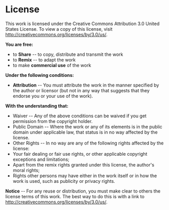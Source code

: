 License
======

This work is licensed under the Creative Commons Attribution 3.0 United States License. To view a copy of this license, visit <http://creativecommons.org/licenses/by/3.0/us/>.


**You are free:**

- to **Share** -- to copy, distribute and transmit the work
- to **Remix** -- to adapt the work
- to make **commercial use** of the work

**Under the following conditions:**

- **Attribution** -- You must attribute the work in the manner specified by the author or licensor (but not in any way that suggests that they endorse you or your use of the work).

**With the understanding that:**

- Waiver -- Any of the above conditions can be waived if you get permission from the copyright holder.
- Public Domain -- Where the work or any of its elements is in the public domain under applicable law, that status is in no way affected by the license.
- Other Rights -- In no way are any of the following rights affected by the license:
- Your fair dealing or fair use rights, or other applicable copyright exceptions and limitations;
-  Apart from the remix rights granted under this license, the author's moral rights;
- Rights other persons may have either in the work itself or in how the work is used, such as publicity or privacy rights.
    
**Notice** -- For any reuse or distribution, you must make clear to others the license terms of this work. The best way to do this is with a link to <http://creativecommons.org/licenses/by/3.0/us/>.
